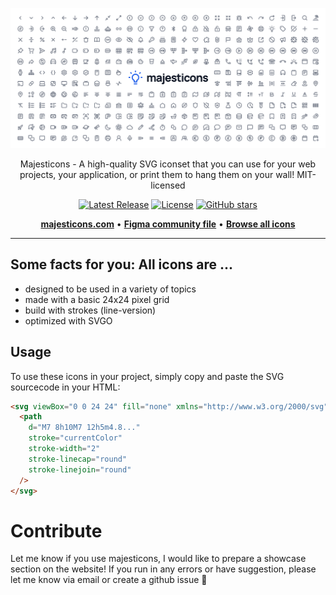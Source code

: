<p align="center">
  <img src="https://raw.githubusercontent.com/halfmage/majesticons/main/cover.png" alt="Majesticons">
</p>

<p align="center">
  Majesticons - A high-quality SVG iconset that you can use for your web projects, your application, or print them to hang them on your wall! MIT-licensed
<p>

<p align="center">
    <a href="https://www.npmjs.com/package/majesticons"><img src="https://img.shields.io/npm/v/majesticons" alt="Latest Release"></a>
    <a href="https://github.com/halfmage/majesticons/blob/main/LICENSE"><img src="https://img.shields.io/npm/l/majesticons.svg" alt="License"></a>
    <a href="https://github.com/halfmage/majesticons/stargazers"><img alt="GitHub stars" src="https://img.shields.io/github/stars/halfmage/majesticons"></a>
</p>

<p align="center">
  <a href="https://www.majesticons.com/"><strong>majesticons.com</strong></a> &bull;
  <a href="https://www.figma.com/community/file/937658831428627854/Majesticons"><strong>Figma community file</strong></a> &bull;
  <a href="https://github.com/halfmage/majesticons/tree/main/icons"><strong>Browse all icons </strong></a>
</p>

---

## Some facts for you: All icons are ...

- designed to be used in a variety of topics
- made with a basic 24x24 pixel grid
- build with strokes (line-version)
- optimized with SVGO

## Usage

To use these icons in your project, simply copy and paste the SVG sourcecode in your HTML:

```html
<svg viewBox="0 0 24 24" fill="none" xmlns="http://www.w3.org/2000/svg">
  <path
    d="M7 8h10M7 12h5m4.8..."
    stroke="currentColor"
    stroke-width="2"
    stroke-linecap="round"
    stroke-linejoin="round"
  />
</svg>
```

# Contribute

Let me know if you use majesticons, I would like to prepare a showcase section on the website! If you run in any errors or have suggestion, please let me know via email or create a github issue 👋
